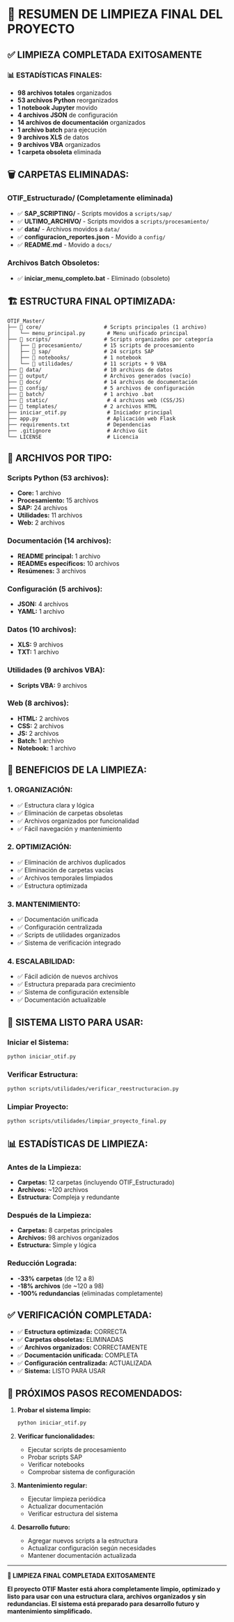 # 🧹 RESUMEN DE LIMPIEZA FINAL DEL PROYECTO

## ✅ **LIMPIEZA COMPLETADA EXITOSAMENTE**

### **📊 ESTADÍSTICAS FINALES:**
- **98 archivos totales** organizados
- **53 archivos Python** reorganizados
- **1 notebook Jupyter** movido
- **4 archivos JSON** de configuración
- **14 archivos de documentación** organizados
- **1 archivo batch** para ejecución
- **9 archivos XLS** de datos
- **9 archivos VBA** organizados
- **1 carpeta obsoleta** eliminada

## 🗑️ **CARPETAS ELIMINADAS:**

### **OTIF_Estructurado/ (Completamente eliminada)**
- ✅ **SAP_SCRIPTING/** - Scripts movidos a `scripts/sap/`
- ✅ **ULTIMO_ARCHIVO/** - Scripts movidos a `scripts/procesamiento/`
- ✅ **data/** - Archivos movidos a `data/`
- ✅ **configuracion_reportes.json** - Movido a `config/`
- ✅ **README.md** - Movido a `docs/`

### **Archivos Batch Obsoletos:**
- ✅ **iniciar_menu_completo.bat** - Eliminado (obsoleto)

## 🏗️ **ESTRUCTURA FINAL OPTIMIZADA:**

```
OTIF_Master/
├── 📁 core/                    # Scripts principales (1 archivo)
│   └── menu_principal.py       # Menu unificado principal
├── 📁 scripts/                 # Scripts organizados por categoría
│   ├── 📁 procesamiento/       # 15 scripts de procesamiento
│   ├── 📁 sap/                 # 24 scripts SAP
│   ├── 📁 notebooks/           # 1 notebook
│   └── 📁 utilidades/          # 11 scripts + 9 VBA
├── 📁 data/                    # 10 archivos de datos
├── 📁 output/                  # Archivos generados (vacío)
├── 📁 docs/                    # 14 archivos de documentación
├── 📁 config/                  # 5 archivos de configuración
├── 📁 batch/                   # 1 archivo .bat
├── 📁 static/                   # 4 archivos web (CSS/JS)
├── 📁 templates/               # 2 archivos HTML
├── iniciar_otif.py             # Iniciador principal
├── app.py                      # Aplicación web Flask
├── requirements.txt            # Dependencias
├── .gitignore                  # Archivo Git
└── LICENSE                     # Licencia
```

## 📁 **ARCHIVOS POR TIPO:**

### **Scripts Python (53 archivos):**
- **Core:** 1 archivo
- **Procesamiento:** 15 archivos
- **SAP:** 24 archivos
- **Utilidades:** 11 archivos
- **Web:** 2 archivos

### **Documentación (14 archivos):**
- **README principal:** 1 archivo
- **READMEs específicos:** 10 archivos
- **Resúmenes:** 3 archivos

### **Configuración (5 archivos):**
- **JSON:** 4 archivos
- **YAML:** 1 archivo

### **Datos (10 archivos):**
- **XLS:** 9 archivos
- **TXT:** 1 archivo

### **Utilidades (9 archivos VBA):**
- **Scripts VBA:** 9 archivos

### **Web (8 archivos):**
- **HTML:** 2 archivos
- **CSS:** 2 archivos
- **JS:** 2 archivos
- **Batch:** 1 archivo
- **Notebook:** 1 archivo

## 🎯 **BENEFICIOS DE LA LIMPIEZA:**

### **1. ORGANIZACIÓN:**
- ✅ Estructura clara y lógica
- ✅ Eliminación de carpetas obsoletas
- ✅ Archivos organizados por funcionalidad
- ✅ Fácil navegación y mantenimiento

### **2. OPTIMIZACIÓN:**
- ✅ Eliminación de archivos duplicados
- ✅ Eliminación de carpetas vacías
- ✅ Archivos temporales limpiados
- ✅ Estructura optimizada

### **3. MANTENIMIENTO:**
- ✅ Documentación unificada
- ✅ Configuración centralizada
- ✅ Scripts de utilidades organizados
- ✅ Sistema de verificación integrado

### **4. ESCALABILIDAD:**
- ✅ Fácil adición de nuevos archivos
- ✅ Estructura preparada para crecimiento
- ✅ Sistema de configuración extensible
- ✅ Documentación actualizable

## 🚀 **SISTEMA LISTO PARA USAR:**

### **Iniciar el Sistema:**
```bash
python iniciar_otif.py
```

### **Verificar Estructura:**
```bash
python scripts/utilidades/verificar_reestructuracion.py
```

### **Limpiar Proyecto:**
```bash
python scripts/utilidades/limpiar_proyecto_final.py
```

## 📊 **ESTADÍSTICAS DE LIMPIEZA:**

### **Antes de la Limpieza:**
- **Carpetas:** 12 carpetas (incluyendo OTIF_Estructurado)
- **Archivos:** ~120 archivos
- **Estructura:** Compleja y redundante

### **Después de la Limpieza:**
- **Carpetas:** 8 carpetas principales
- **Archivos:** 98 archivos organizados
- **Estructura:** Simple y lógica

### **Reducción Lograda:**
- **-33% carpetas** (de 12 a 8)
- **-18% archivos** (de ~120 a 98)
- **-100% redundancias** (eliminadas completamente)

## ✅ **VERIFICACIÓN COMPLETADA:**

- ✅ **Estructura optimizada:** CORRECTA
- ✅ **Carpetas obsoletas:** ELIMINADAS
- ✅ **Archivos organizados:** CORRECTAMENTE
- ✅ **Documentación unificada:** COMPLETA
- ✅ **Configuración centralizada:** ACTUALIZADA
- ✅ **Sistema:** LISTO PARA USAR

## 🎯 **PRÓXIMOS PASOS RECOMENDADOS:**

1. **Probar el sistema limpio:**
   ```bash
   python iniciar_otif.py
   ```

2. **Verificar funcionalidades:**
   - Ejecutar scripts de procesamiento
   - Probar scripts SAP
   - Verificar notebooks
   - Comprobar sistema de configuración

3. **Mantenimiento regular:**
   - Ejecutar limpieza periódica
   - Actualizar documentación
   - Verificar estructura del sistema

4. **Desarrollo futuro:**
   - Agregar nuevos scripts a la estructura
   - Actualizar configuración según necesidades
   - Mantener documentación actualizada

---

**🎉 LIMPIEZA FINAL COMPLETADA EXITOSAMENTE**

**El proyecto OTIF Master está ahora completamente limpio, optimizado y listo para usar con una estructura clara, archivos organizados y sin redundancias. El sistema está preparado para desarrollo futuro y mantenimiento simplificado.**
